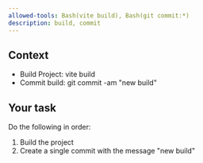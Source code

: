 ```yaml
---
allowed-tools: Bash(vite build), Bash(git commit:*)
description: build, commit
---
```


## Context

- Build Project: vite build
- Commit build: git commit -am "new build"

## Your task

Do the following in order:
1. Build the project
2. Create a single commit with the message "new build"
